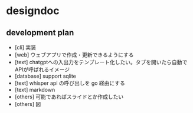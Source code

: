# designdoc
## development plan
- [cli] 実装
- [web] ウェブアプリで作成・更新できるようにする
- [text] chatgptへの入出力をテンプレート化したい。タブを開いたら自動でAPIが呼ばれるイメージ
- [database] support sqlite
- [text] whisper api の呼び出しを go 経由にする
- [text] markdown
- [others] 可能であればスライドとか作成したい
- [others] 図
